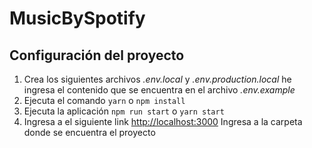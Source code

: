 # MusicBySpotify

## Configuración del proyecto

1. Crea los siguientes archivos *.env.local* y *.env.production.local* he ingresa el contenido que se encuentra en el archivo *.env.example*
2. Ejecuta el comando `yarn` o `npm install`
3. Ejecuta la aplicación `npm run start` o `yarn start`
4. Ingresa a el siguiente link [http://localhost:3000](http://localhost:3000)
Ingresa a la carpeta donde se encuentra el proyecto
